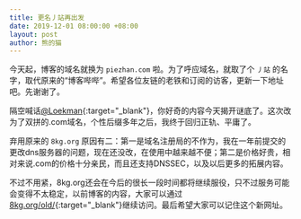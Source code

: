 ```yaml
---
title: 更名丿站再出发
date: 2019-12-01 08:00:00 +08:00
layout: post
author: 熊的猫
---
```


今天起，博客的域名就换为 `piezhan.com` 啦。为了呼应域名，就取了个 `丿站` 的名字，取代原来的“博客哔哔”。希望各位友链的老铁和订阅的访客，更新一下地址吧。先谢谢了。

隔空喊话[@Loekman](https://mmcl.net/){:target="_blank"}，你好奇的内容今天揭开谜底了。这次改为了双拼的.com域名，个性后缀多年之后，我终于回归正轨、平庸了。

弃用原来的 `8kg.org` 原因有二：第一是域名注册局的不作为，我在一年前提交的更改dns服务器的问题，现在还没改，在使用中越来越不便；第二是价格好贵，相对来说.com的价格十分亲民，而且还支持DNSSEC，以及以后更多的拓展内容。

不过不用紧，8kg.org还会在今后的很长一段时间都将继续服役，只不过服务可能会变得不太稳定，以前博客的内容，大家可以通过[8kg.org/old/](https://2hu.net/old){:target="_blank"}继续访问。最后希望大家可以记住这个新网址。